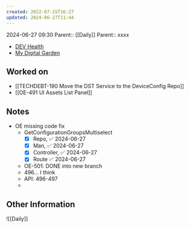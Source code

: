 ```yaml
---
created: 2022-07-15T16:27
updated: 2024-06-27T11:44
---
```

2024-06-27 09:30
Parent:: [[Daily]] 
Parent:: xxxx

- [DEV Health](https://health-configdev.mixtelematics.com/public/mapshow.htm?id=2001&mapid=1A35514B-E08F-4B7C-90B8-CD1774AE8CA3)
- [My Digital Garden](https://my-digital-garden-ten-inky.vercel.app/)

## Worked on

- [[TECHDEBT-190 Move the DST Service to the DeviceConfig Repo]]
- [[OE-491 UI Assets List Panel]]

## Notes

- OE missing code fix
	- GetConfigurationGroupsMultiselect
		- [x] Repo, ✅ 2024-06-27
		- [x] Man, ✅ 2024-06-27
		- [x] Controller, ✅ 2024-06-27
		- [x] Route ✅ 2024-06-27
	- OE-501: DONE into new branch
	- 496... I think
	- API: 496-497
	- 

## Other Information

![[Daily]]
